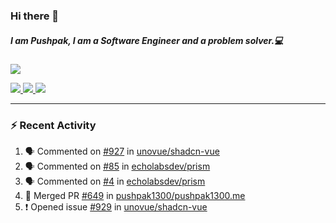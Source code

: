 ### Hi there 👋

##### I am Pushpak, I am a Software Engineer and a problem solver.💻

<a href='https://twitter.com/pushpak1300'><a href="https://pushpak1300.me/" target="_blank">
  <img src="https://img.shields.io/badge/website-%23E34F26.svg?&style=for-the-badge" />
</a> 
 
 <a href="https://twitter.com/pushpak1300" target="_blank">
  <img src="https://img.shields.io/badge/twitter-%231DA1F2.svg?&style=for-the-badge&logo=twitter&logoColor=white" />
</a> 

<a href="https://www.linkedin.com/in/pushpak-c-286b17b1/" target="_blank">
  <img src="https://img.shields.io/badge/linkedin-%230077B5.svg?&style=for-the-badge&logo=linkedin&logoColor=white" />
</a> 

<a href="https://dev.to/pushpak1300/" target="_blank">
  <img src="http://img.shields.io/badge/dev.to-gray?style=for-the-badge&logo=dev.to&?logoColor=white?logoWidth=100?label=" />
</a> 


</p>

---

### ⚡ Recent Activity

<!--START_SECTION:activity-->
1. 🗣 Commented on [#927](https://github.com/unovue/shadcn-vue/pull/927#issuecomment-2518148000) in [unovue/shadcn-vue](https://github.com/unovue/shadcn-vue)
2. 🗣 Commented on [#85](https://github.com/echolabsdev/prism/pull/85#issuecomment-2517996364) in [echolabsdev/prism](https://github.com/echolabsdev/prism)
3. 🗣 Commented on [#4](https://github.com/echolabsdev/prism/issues/4#issuecomment-2510908343) in [echolabsdev/prism](https://github.com/echolabsdev/prism)
4. 🎉 Merged PR [#649](https://github.com/pushpak1300/pushpak1300.me/pull/649) in [pushpak1300/pushpak1300.me](https://github.com/pushpak1300/pushpak1300.me)
5. ❗ Opened issue [#929](https://github.com/unovue/shadcn-vue/issues/929) in [unovue/shadcn-vue](https://github.com/unovue/shadcn-vue)
<!--END_SECTION:activity-->
